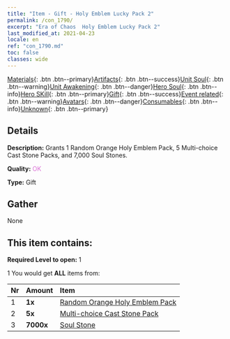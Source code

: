 ```yaml
---
title: "Item - Gift - Holy Emblem Lucky Pack 2"
permalink: /con_1790/
excerpt: "Era of Chaos  Holy Emblem Lucky Pack 2"
last_modified_at: 2021-04-23
locale: en
ref: "con_1790.md"
toc: false
classes: wide
---
```

 [Materials](/Items/){: .btn .btn--primary}[Artifacts](/Items/Artifacts/){: .btn .btn--success}[Unit Soul](/Items/UnitSoul/){: .btn .btn--warning}[Unit Awakening](/Items/UnitAwakening/){: .btn .btn--danger}[Hero Soul](/Items/HeroSoul/){: .btn .btn--info}[Hero SKill](/Items/HeroSkill/){: .btn .btn--primary}[Gift](/Items/Gift/){: .btn .btn--success}[Event related](/Items/Events/){: .btn .btn--warning}[Avatars](/Items/Avatars/){: .btn .btn--danger}[Consumables](/Items/Consumables/){: .btn .btn--info}[Unknown](/Items/Unknown/){: .btn .btn--primary}

## Details
 **Description:** Grants 1 Random Orange Holy Emblem Pack, 5 Multi-choice Cast Stone Packs, and 7,000 Soul Stones.

 **Quality:** <span style="color: #DA70D6">OK</span>

 **Type:** Gift

## Gather

  None

## This item contains:

 **Required Level to open:** 1

 1 You would get **ALL** items  from:

  | Nr | Amount |     Item    |
  |:---|:-------|:------------|
  | 1 |  **1x** | [Random Orange Holy Emblem Pack](/Items/con_1794/) |  | 
  | 2 |  **5x** | [Multi-choice Cast Stone Pack](/Items/con_1480/) |  | 
  | 3 |  **7000x** | [Soul Stone ](/Items/con_923/) |  | 
